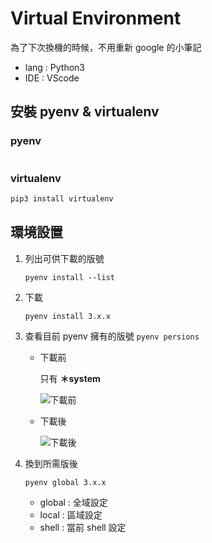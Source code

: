 # Virtual Environment 
為了下次換機的時候，不用重新 google 的小筆記
- lang : Python3 
- IDE : VScode

## 安裝 pyenv & virtualenv
### pyenv
```

```
### virtualenv
```python
pip3 install virtualenv
```
## 環境設置

1. 列出可供下載的版號

    `pyenv install --list`

2. 下載

    `pyenv install 3.x.x`

3. 查看目前 pyenv 擁有的版號
    `pyenv persions`
    - 下載前
    
        只有 **＊system**

        ![下載前](../PYnote/img/virtualEnv1.png)

    - 下載後

        ![下載後](../PYnote/img/virtualEnv2.png)

4. 換到所需版後

    `pyenv global 3.x.x`
    
    - global : 全域設定
    - local : 區域設定
    - shell : 當前 shell 設定

    